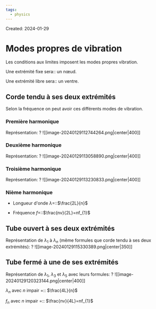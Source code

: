 ```yaml
---
tags:
  - physics
---
```

Created: 2024-01-29

# Modes propres de vibration

Les conditions aux limites imposent les modes propres vibration. 

Une extrémité fixe sera:: un nœud.
<!--SR:!2024-03-11,9,230-->
Une extrémité libre sera:: un ventre.
<!--SR:!2024-03-03,20,250-->

## Corde tendu à ses deux extrémités
Selon la fréquence on peut avoir ces différents modes de vibration.

### Première harmonique
Représentation:
?
![[image-20240129112744264.png|center|400]]
<!--SR:!2024-03-21,33,270-->

### Deuxième harmonique
Représentation:
?
![[image-20240129113058890.png|center|400]]
<!--SR:!2024-04-16,47,250-->

### Troisième harmonique
Représentation:
?
![[image-20240129113230833.png|center|400]]
<!--SR:!2024-03-22,34,270-->

### Nième harmonique
- Longueur d'onde $\lambda=$::$\frac{2L}{n}$
<!--SR:!2024-04-01,34,230-->
- Fréquence $f=$::$\frac{nv}{2L}=nf_{1}$
<!--SR:!2024-03-07,17,210-->

## Tube ouvert à ses deux extrémités

Représentation de $\lambda_{1}$ à $\lambda_{n}$ (même formules que corde tendu à ses deux extrémités):
?
![[image-20240129115330389.png|center|350]]
<!--SR:!2024-03-11,26,250-->

## Tube fermé à une de ses extrémités
Représentation de $\lambda_{1}$, $\lambda_{3}$ et $\lambda_{5}$ avec leurs formules:
?
![[image-20240129120323144.png|center|400]]
<!--SR:!2024-04-12,44,250-->

$\lambda_{n}$ avec $n$ impair =:: $\frac{4L}{n}$
<!--SR:!2024-03-12,14,150-->
$f_{n}$ avec $n$ impair =:: $\frac{nv}{4L}=nf_{1}$
<!--SR:!2024-04-07,36,230-->

